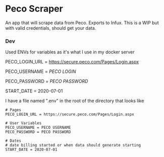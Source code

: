 # Peco Scraper

An app that will scrape data from Peco. Exports to Infux. 
This is a WIP but with valid credentials, should get your data. 


### Dev
Used ENVs for variables as it's what I use in my docker server

PECO_LOGIN_URL = https://secure.peco.com/Pages/Login.aspx

PECO_USERNAME = *PECO LOGIN*

PECO_PASSWORD = *PECO PASSWORD*

START_DATE = 2020-07-01

I have a file named ".env" in the root of the directory that looks like
```env
# Pages
PECO_LOGIN_URL = https://secure.peco.com/Pages/Login.aspx

# User Variables
PECO_USERNAME = PECO USERNAME
PECO_PASSWORD = PECO PASSWORD

# Dates
# date billing started or when data should generate starting
START_DATE = 2020-07-01
```




